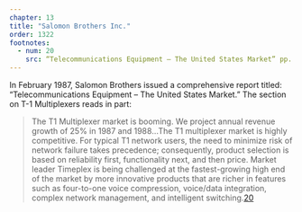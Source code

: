 ```yaml
---
chapter: 13
title: "Salomon Brothers Inc."
order: 1322
footnotes:
  - num: 20
    src: “Telecommunications Equipment – The United States Market” pp. 35-36
---
```


In February 1987, Salomon Brothers issued a comprehensive report titled: “Telecommunications Equipment – The United States Market.” The section on T-1 Multiplexers reads in part:

>The T1 Multiplexer market is booming. We project annual revenue growth of 25% in 1987 and 1988…The T1 multiplexer market is highly competitive. For typical T1 network users, the need to minimize risk of network failure takes precedence; consequently, product selection is based on reliability first, functionality next, and then price. Market leader Timeplex is being challenged at the fastest-growing high end of the market by more innovative products that are richer in features such as four-to-one voice compression, voice/data integration, complex network management, and intelligent switching.<a name="fnloc20" href="#fn20">20</a>
